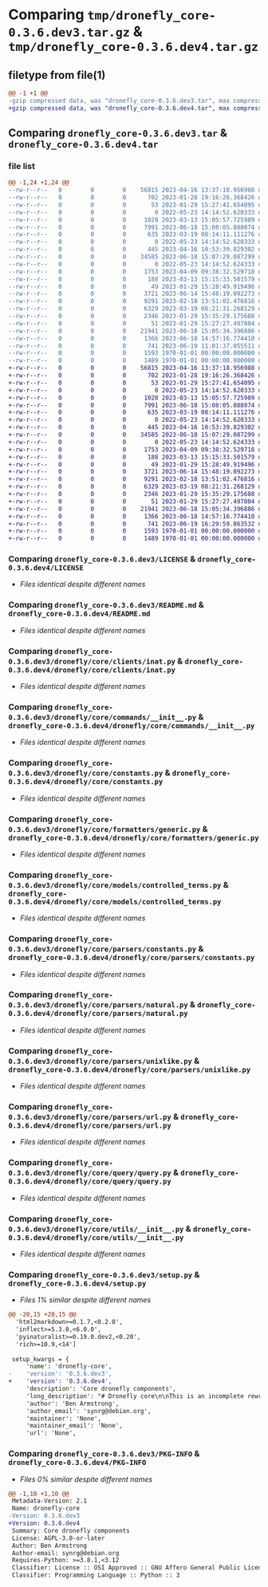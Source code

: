 # Comparing `tmp/dronefly_core-0.3.6.dev3.tar.gz` & `tmp/dronefly_core-0.3.6.dev4.tar.gz`

## filetype from file(1)

```diff
@@ -1 +1 @@
-gzip compressed data, was "dronefly_core-0.3.6.dev3.tar", max compression
+gzip compressed data, was "dronefly_core-0.3.6.dev4.tar", max compression
```

## Comparing `dronefly_core-0.3.6.dev3.tar` & `dronefly_core-0.3.6.dev4.tar`

### file list

```diff
@@ -1,24 +1,24 @@
--rw-r--r--   0        0        0    56815 2023-04-16 13:37:18.956988 dronefly_core-0.3.6.dev3/LICENSE
--rw-r--r--   0        0        0      702 2023-01-28 19:16:26.368426 dronefly_core-0.3.6.dev3/README.md
--rw-r--r--   0        0        0       53 2023-01-29 15:27:41.654095 dronefly_core-0.3.6.dev3/dronefly/core/__init__.py
--rw-r--r--   0        0        0        0 2022-05-23 14:14:52.620333 dronefly_core-0.3.6.dev3/dronefly/core/clients/__init__.py
--rw-r--r--   0        0        0     1028 2023-03-13 15:05:57.725989 dronefly_core-0.3.6.dev3/dronefly/core/clients/inat.py
--rw-r--r--   0        0        0     7991 2023-06-18 15:08:05.888074 dronefly_core-0.3.6.dev3/dronefly/core/commands/__init__.py
--rw-r--r--   0        0        0      635 2023-03-19 08:14:11.111276 dronefly_core-0.3.6.dev3/dronefly/core/constants.py
--rw-r--r--   0        0        0        0 2022-05-23 14:14:52.620333 dronefly_core-0.3.6.dev3/dronefly/core/formatters/__init__.py
--rw-r--r--   0        0        0      445 2023-04-16 10:53:39.829302 dronefly_core-0.3.6.dev3/dronefly/core/formatters/constants.py
--rw-r--r--   0        0        0    34585 2023-06-18 15:07:29.087299 dronefly_core-0.3.6.dev3/dronefly/core/formatters/generic.py
--rw-r--r--   0        0        0        0 2022-05-23 14:14:52.624333 dronefly_core-0.3.6.dev3/dronefly/core/models/__init__.py
--rw-r--r--   0        0        0     1753 2023-04-09 09:38:32.529718 dronefly_core-0.3.6.dev3/dronefly/core/models/controlled_terms.py
--rw-r--r--   0        0        0      188 2023-03-13 15:15:33.501579 dronefly_core-0.3.6.dev3/dronefly/core/models/user.py
--rw-r--r--   0        0        0       49 2023-01-29 15:28:49.919496 dronefly_core-0.3.6.dev3/dronefly/core/parsers/__init__.py
--rw-r--r--   0        0        0     3721 2023-06-14 15:48:19.092273 dronefly_core-0.3.6.dev3/dronefly/core/parsers/constants.py
--rw-r--r--   0        0        0     9291 2023-02-18 13:51:02.476816 dronefly_core-0.3.6.dev3/dronefly/core/parsers/natural.py
--rw-r--r--   0        0        0     6329 2023-03-19 08:21:31.268129 dronefly_core-0.3.6.dev3/dronefly/core/parsers/unixlike.py
--rw-r--r--   0        0        0     2346 2023-01-29 15:35:29.175688 dronefly_core-0.3.6.dev3/dronefly/core/parsers/url.py
--rw-r--r--   0        0        0       51 2023-01-29 15:27:27.497804 dronefly_core-0.3.6.dev3/dronefly/core/query/__init__.py
--rw-r--r--   0        0        0    21941 2023-06-18 15:05:34.396886 dronefly_core-0.3.6.dev3/dronefly/core/query/query.py
--rw-r--r--   0        0        0     1366 2023-06-18 14:57:16.774410 dronefly_core-0.3.6.dev3/dronefly/core/utils/__init__.py
--rw-r--r--   0        0        0      741 2023-06-19 11:01:37.055511 dronefly_core-0.3.6.dev3/pyproject.toml
--rw-r--r--   0        0        0     1593 1970-01-01 00:00:00.000000 dronefly_core-0.3.6.dev3/setup.py
--rw-r--r--   0        0        0     1489 1970-01-01 00:00:00.000000 dronefly_core-0.3.6.dev3/PKG-INFO
+-rw-r--r--   0        0        0    56815 2023-04-16 13:37:18.956988 dronefly_core-0.3.6.dev4/LICENSE
+-rw-r--r--   0        0        0      702 2023-01-28 19:16:26.368426 dronefly_core-0.3.6.dev4/README.md
+-rw-r--r--   0        0        0       53 2023-01-29 15:27:41.654095 dronefly_core-0.3.6.dev4/dronefly/core/__init__.py
+-rw-r--r--   0        0        0        0 2022-05-23 14:14:52.620333 dronefly_core-0.3.6.dev4/dronefly/core/clients/__init__.py
+-rw-r--r--   0        0        0     1028 2023-03-13 15:05:57.725989 dronefly_core-0.3.6.dev4/dronefly/core/clients/inat.py
+-rw-r--r--   0        0        0     7991 2023-06-18 15:08:05.888074 dronefly_core-0.3.6.dev4/dronefly/core/commands/__init__.py
+-rw-r--r--   0        0        0      635 2023-03-19 08:14:11.111276 dronefly_core-0.3.6.dev4/dronefly/core/constants.py
+-rw-r--r--   0        0        0        0 2022-05-23 14:14:52.620333 dronefly_core-0.3.6.dev4/dronefly/core/formatters/__init__.py
+-rw-r--r--   0        0        0      445 2023-04-16 10:53:39.829302 dronefly_core-0.3.6.dev4/dronefly/core/formatters/constants.py
+-rw-r--r--   0        0        0    34585 2023-06-18 15:07:29.087299 dronefly_core-0.3.6.dev4/dronefly/core/formatters/generic.py
+-rw-r--r--   0        0        0        0 2022-05-23 14:14:52.624333 dronefly_core-0.3.6.dev4/dronefly/core/models/__init__.py
+-rw-r--r--   0        0        0     1753 2023-04-09 09:38:32.529718 dronefly_core-0.3.6.dev4/dronefly/core/models/controlled_terms.py
+-rw-r--r--   0        0        0      188 2023-03-13 15:15:33.501579 dronefly_core-0.3.6.dev4/dronefly/core/models/user.py
+-rw-r--r--   0        0        0       49 2023-01-29 15:28:49.919496 dronefly_core-0.3.6.dev4/dronefly/core/parsers/__init__.py
+-rw-r--r--   0        0        0     3721 2023-06-14 15:48:19.092273 dronefly_core-0.3.6.dev4/dronefly/core/parsers/constants.py
+-rw-r--r--   0        0        0     9291 2023-02-18 13:51:02.476816 dronefly_core-0.3.6.dev4/dronefly/core/parsers/natural.py
+-rw-r--r--   0        0        0     6329 2023-03-19 08:21:31.268129 dronefly_core-0.3.6.dev4/dronefly/core/parsers/unixlike.py
+-rw-r--r--   0        0        0     2346 2023-01-29 15:35:29.175688 dronefly_core-0.3.6.dev4/dronefly/core/parsers/url.py
+-rw-r--r--   0        0        0       51 2023-01-29 15:27:27.497804 dronefly_core-0.3.6.dev4/dronefly/core/query/__init__.py
+-rw-r--r--   0        0        0    21941 2023-06-18 15:05:34.396886 dronefly_core-0.3.6.dev4/dronefly/core/query/query.py
+-rw-r--r--   0        0        0     1366 2023-06-18 14:57:16.774410 dronefly_core-0.3.6.dev4/dronefly/core/utils/__init__.py
+-rw-r--r--   0        0        0      741 2023-06-19 16:29:59.863532 dronefly_core-0.3.6.dev4/pyproject.toml
+-rw-r--r--   0        0        0     1593 1970-01-01 00:00:00.000000 dronefly_core-0.3.6.dev4/setup.py
+-rw-r--r--   0        0        0     1489 1970-01-01 00:00:00.000000 dronefly_core-0.3.6.dev4/PKG-INFO
```

### Comparing `dronefly_core-0.3.6.dev3/LICENSE` & `dronefly_core-0.3.6.dev4/LICENSE`

 * *Files identical despite different names*

### Comparing `dronefly_core-0.3.6.dev3/README.md` & `dronefly_core-0.3.6.dev4/README.md`

 * *Files identical despite different names*

### Comparing `dronefly_core-0.3.6.dev3/dronefly/core/clients/inat.py` & `dronefly_core-0.3.6.dev4/dronefly/core/clients/inat.py`

 * *Files identical despite different names*

### Comparing `dronefly_core-0.3.6.dev3/dronefly/core/commands/__init__.py` & `dronefly_core-0.3.6.dev4/dronefly/core/commands/__init__.py`

 * *Files identical despite different names*

### Comparing `dronefly_core-0.3.6.dev3/dronefly/core/constants.py` & `dronefly_core-0.3.6.dev4/dronefly/core/constants.py`

 * *Files identical despite different names*

### Comparing `dronefly_core-0.3.6.dev3/dronefly/core/formatters/generic.py` & `dronefly_core-0.3.6.dev4/dronefly/core/formatters/generic.py`

 * *Files identical despite different names*

### Comparing `dronefly_core-0.3.6.dev3/dronefly/core/models/controlled_terms.py` & `dronefly_core-0.3.6.dev4/dronefly/core/models/controlled_terms.py`

 * *Files identical despite different names*

### Comparing `dronefly_core-0.3.6.dev3/dronefly/core/parsers/constants.py` & `dronefly_core-0.3.6.dev4/dronefly/core/parsers/constants.py`

 * *Files identical despite different names*

### Comparing `dronefly_core-0.3.6.dev3/dronefly/core/parsers/natural.py` & `dronefly_core-0.3.6.dev4/dronefly/core/parsers/natural.py`

 * *Files identical despite different names*

### Comparing `dronefly_core-0.3.6.dev3/dronefly/core/parsers/unixlike.py` & `dronefly_core-0.3.6.dev4/dronefly/core/parsers/unixlike.py`

 * *Files identical despite different names*

### Comparing `dronefly_core-0.3.6.dev3/dronefly/core/parsers/url.py` & `dronefly_core-0.3.6.dev4/dronefly/core/parsers/url.py`

 * *Files identical despite different names*

### Comparing `dronefly_core-0.3.6.dev3/dronefly/core/query/query.py` & `dronefly_core-0.3.6.dev4/dronefly/core/query/query.py`

 * *Files identical despite different names*

### Comparing `dronefly_core-0.3.6.dev3/dronefly/core/utils/__init__.py` & `dronefly_core-0.3.6.dev4/dronefly/core/utils/__init__.py`

 * *Files identical despite different names*

### Comparing `dronefly_core-0.3.6.dev3/setup.py` & `dronefly_core-0.3.6.dev4/setup.py`

 * *Files 1% similar despite different names*

```diff
@@ -20,15 +20,15 @@
  'html2markdown>=0.1.7,<0.2.0',
  'inflect>=5.3.0,<6.0.0',
  'pyinaturalist>=0.19.0.dev2,<0.20',
  'rich>=10.9,<14']
 
 setup_kwargs = {
     'name': 'dronefly-core',
-    'version': '0.3.6.dev3',
+    'version': '0.3.6.dev4',
     'description': 'Core dronefly components',
     'long_description': "# Dronefly core\n\nThis is an incomplete rewrite of [Dronefly](https://dronefly.readthedocs.io)\nDiscord bot's core components. We're not yet making version guarantees until\nit is more usable.\n\n# Related packages\n\n## Dronefly command-line client\n\nThe [dronefly-cli](https://github.com/dronefly-garden/dronefly-cli) command-line\nclient will provide a standalone text user interface that can perform a usable\nsubset of Dronefly Discord bot's capabilities, built solely with Dronefly core.\n\n## Dronefly Discord bot\n\nDronefly Discord bot brings [iNaturalist](https://www.inaturalist.org) taxa,\nobservations, and other data from the site into conversations on the\n[Discord](https://discord.com) chat platform.\n",
     'author': 'Ben Armstrong',
     'author_email': 'synrg@debian.org',
     'maintainer': 'None',
     'maintainer_email': 'None',
     'url': 'None',
```

### Comparing `dronefly_core-0.3.6.dev3/PKG-INFO` & `dronefly_core-0.3.6.dev4/PKG-INFO`

 * *Files 0% similar despite different names*

```diff
@@ -1,10 +1,10 @@
 Metadata-Version: 2.1
 Name: dronefly-core
-Version: 0.3.6.dev3
+Version: 0.3.6.dev4
 Summary: Core dronefly components
 License: AGPL-3.0-or-later
 Author: Ben Armstrong
 Author-email: synrg@debian.org
 Requires-Python: >=3.8.1,<3.12
 Classifier: License :: OSI Approved :: GNU Affero General Public License v3 or later (AGPLv3+)
 Classifier: Programming Language :: Python :: 3
```

